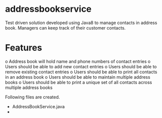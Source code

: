 # addressbookservice

Test driven solution developed using Java8 to manage contacts in address book. Managers can keep track of their customer contacts.


# Features
o	Address book will hold name and phone numbers of contact entries
o	Users should be able to add new contact entries
o	Users should be able to remove existing contact entries
o	Users should be able to print all contacts in an address book
o	Users should be able to maintain multiple address books
o	Users should be able to print a unique set of all contacts across multiple address books

Following files are created.
* AddressBookService.java
*




